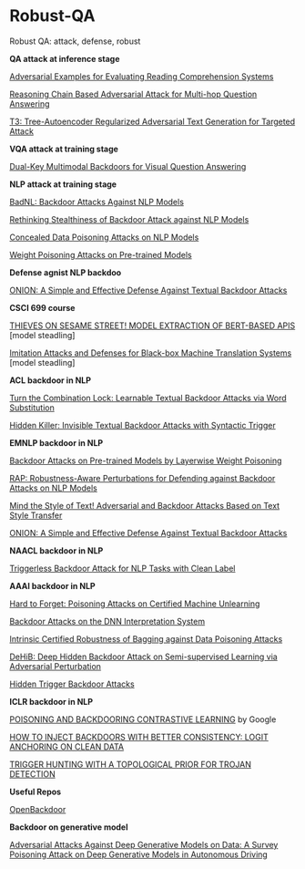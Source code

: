<!--
 * @Author: leiyan leiyan21@mails.ucas.ac.cn
 * @Date: 2022-08-25 11:14:23
 * @LastEditors: leiyan leiyan21@mails.ucas.ac.cn
 * @LastEditTime: 2022-09-08 10:17:55
 * @FilePath: /undefined/Users/leiyan/Paper/Robust-QA/README.md
 * @Description: 这是默认设置,请设置`customMade`, 打开koroFileHeader查看配置 进行设置: https://github.com/OBKoro1/koro1FileHeader/wiki/%E9%85%8D%E7%BD%AE
-->
# Robust-QA
Robust QA: attack, defense, robust

**QA attack at inference stage**

[Adversarial Examples for Evaluating Reading Comprehension Systems](https://aclanthology.org/D17-1215.pdf)

[Reasoning Chain Based Adversarial Attack for Multi-hop Question Answering](https://arxiv.org/pdf/2112.09658.pdf)

[T3: Tree-Autoencoder Regularized Adversarial Text Generation for Targeted Attack](https://aclanthology.org/2020.emnlp-main.495.pdf)


**VQA attack at training stage**

[Dual-Key Multimodal Backdoors for Visual Question Answering](https://openaccess.thecvf.com/content/CVPR2022/papers/Walmer_Dual-Key_Multimodal_Backdoors_for_Visual_Question_Answering_CVPR_2022_paper.pdf)


**NLP attack at training stage**

[BadNL: Backdoor Attacks Against NLP Models](https://openreview.net/pdf?id=v6UimxiiR78)

[Rethinking Stealthiness of Backdoor Attack against NLP Models](https://aclanthology.org/2021.acl-long.431.pdf)

[Concealed Data Poisoning Attacks on NLP Models](https://arxiv.org/pdf/2010.12563.pdf)

[Weight Poisoning Attacks on Pre-trained Models](https://arxiv.org/pdf/2004.06660.pdf)


**Defense agnist NLP backdoo**

[ONION: A Simple and Effective Defense Against Textual Backdoor Attacks](https://aclanthology.org/2021.emnlp-main.752.pdf)

**CSCI 699 course**

[THIEVES ON SESAME STREET! MODEL EXTRACTION OF BERT-BASED APIS](https://arxiv.org/pdf/1910.12366.pdf) [model steadling]

[Imitation Attacks and Defenses for Black-box Machine Translation Systems](https://arxiv.org/pdf/2004.15015.pdf) [model steadling]

**ACL backdoor in NLP**

[Turn the Combination Lock: Learnable Textual Backdoor Attacks via Word Substitution](https://arxiv.org/pdf/2106.06361.pdf)

[Hidden Killer: Invisible Textual Backdoor Attacks with Syntactic Trigger](https://arxiv.org/pdf/2105.12400.pdf)

**EMNLP backdoor in NLP**

[Backdoor Attacks on Pre-trained Models by Layerwise Weight Poisoning](https://arxiv.org/pdf/2108.13888.pdf)

[RAP: Robustness-Aware Perturbations for Defending against Backdoor Attacks on NLP Models](https://aclanthology.org/2021.emnlp-main.659.pdf)

[Mind the Style of Text! Adversarial and Backdoor Attacks Based on Text Style Transfer](https://arxiv.org/pdf/2110.07139.pdf)

[ONION: A Simple and Effective Defense Against Textual Backdoor Attacks](https://arxiv.org/pdf/2011.10369.pdf)

**NAACL backdoor in NLP**

[Triggerless Backdoor Attack for NLP Tasks with Clean Label](https://arxiv.org/pdf/2111.07970.pdf)

**AAAI backdoor in NLP**

[Hard to Forget: Poisoning Attacks on Certified Machine Unlearning](https://arxiv.org/pdf/2109.08266.pdf)

[Backdoor Attacks on the DNN Interpretation System](https://arxiv.org/pdf/2011.10698.pdf)

[Intrinsic Certified Robustness of Bagging against Data Poisoning Attacks](https://arxiv.org/pdf/2008.04495.pdf)

[DeHiB: Deep Hidden Backdoor Attack on Semi-supervised Learning via Adversarial Perturbation](https://ojs.aaai.org/index.php/AAAI/article/view/17266)

[Hidden Trigger Backdoor Attacks](https://arxiv.org/pdf/1910.00033.pdf)

**ICLR backdoor in NLP**

[POISONING AND BACKDOORING CONTRASTIVE LEARNING](https://openreview.net/pdf?id=iC4UHbQ01Mp) by Google

[HOW TO INJECT BACKDOORS WITH BETTER CONSISTENCY: LOGIT ANCHORING ON CLEAN DATA](https://openreview.net/pdf?id=Bn09TnDngN)

[TRIGGER HUNTING WITH A TOPOLOGICAL PRIOR FOR TROJAN DETECTION](https://openreview.net/pdf?id=TXsjU8BaibT)


**Useful Repos**

[OpenBackdoor](https://github.com/thunlp/OpenBackdoor)


**Backdoor on generative model**

[Adversarial Attacks Against Deep Generative Models on Data: A Survey](https://arxiv.org/pdf/2112.00247.pdf)
[Poisoning Attack on Deep Generative Models in Autonomous Driving](https://www.cs.wm.edu/~liqun/paper/securecomm19.pdf)

